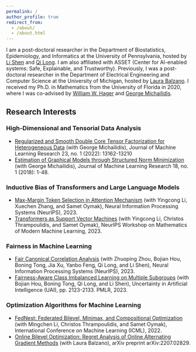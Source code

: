 ```yaml
---
permalink: /
author_profile: true
redirect_from: 
  - /about/
  - /about.html
---
```


I am a post-doctoral researcher in the Department of Biostatistics, Epidemiology, and Informatics at the University of Pennsylvania, hosted by [Li Shen](https://www.med.upenn.edu/apps/faculty/index.php/g275/p9075258) and [Qi Long](https://www.med.upenn.edu/apps/faculty/index.php/g275/p8939931). I am also affiliated with ASSET (Center for AI-enabled systems: Safe, Explainable, and Trustworthy). Previously, I was a post-doctoral researcher in the Department of Electrical Engineering and Computer Science at the University of Michigan, hosted by [Laura Balzano](https://web.eecs.umich.edu/~girasole/). I received my Ph.D. in Mathematics from the University of Florida in 2020, where I was co-advised by [William W. Hager](https://people.clas.ufl.edu/hager/) and [George Michailidis](https://informatics.research.ufl.edu/homepage-2/about-us/michailidis.html).

## Research Interests

### High-Dimensional and Tensorial Data Analysis
- [Regularized and Smooth Double Core Tensor Factorization for Heterogeneous Data](https://dl.acm.org/doi/pdf/10.5555/3586589.3586879)
  (with George Michailidis),
  Journal of Machine Learning Research 23, no. 1 (2022): 13162-13210
- [Estimation of Graphical Models through Structured Norm Minimization](https://www.jmlr.org/papers/volume18/16-486/16-486.pdf)
  (with George Michailidis),
  Journal of Machine Learning Research 18, no. 1 (2018): 1-48.
  
### Inductive Bias of Transformers and Large Language Models
- [Max-Margin Token Selection in Attention Mechanism](https://arxiv.org/abs/2306.13596)
  (with Yingcong Li, Xuechen Zhang, and Samet Oymak),
  Neural Information Processing Systems (NeurIPS), 2023.  
- [Transformers as Support Vector Machines](https://arxiv.org/abs/2308.16898)
  (with Yingcong Li, Christos Thrampoulidis, and Samet Oymak),
  NeurIPS Workshop on Mathematics of Modern Machine Learning, 2023.
 
### Fairness in Machine Learning
- [Fair Canonical Correlation Analysis](https://arxiv.org/abs/2309.15809)
  (with Zhuoping Zhou, Bojian Hou, Boning Tong, Jia Xu, Yanbo Feng, Qi Long, and Li Shen),
  Neural Information Processing Systems (NeurIPS), 2023.
- [Fairness-Aware Class Imbalanced Learning on Multiple Subgroups](https://proceedings.mlr.press/v216/tarzanagh23a)
  (with Bojian Hou, Boning Tong, Qi Long, and Li Shen),
  Uncertainty in Artificial Intelligence (UAI), pp. 2123-2133. PMLR, 2023.

### Optimization Algorithms for Machine Learning
- [FedNest: Federated Bilevel, Minimax, and Compositional Optimization](https://arxiv.org/abs/2205.02215)
  (with Mingchen Li, Christos Thrampoulidis, and Samet Oymak),
  International Conference on Machine Learning (ICML), 2022.    
- [Online Bilevel Optimization: Regret Analysis of Online Alternating Gradient Methods](https://arxiv.org/abs/2207.02829) (with Laura Balzano),
  arXiv preprint arXiv:2207.02829.

